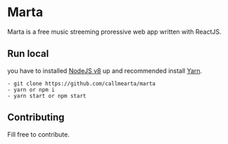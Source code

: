 Marta
==========
Marta is a free music streeming proressive web app written with ReactJS.

## Run local
you have to installed [NodeJS v8](https://nodejs.org) up and recommended install [Yarn](https://yarnpkg.com/https://yarnpkg.com/).

```
- git clone https://github.com/callmearta/marta
- yarn or npm i
- yarn start or npm start
```

## Contributing
Fill free to contribute.